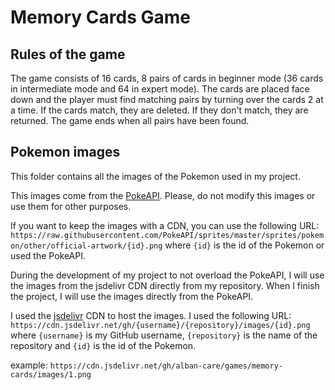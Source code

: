 # Memory Cards Game

## Rules of the game

The game consists of 16 cards, 8 pairs of cards in beginner mode (36 cards in intermediate mode and 64 in expert mode). The cards are placed face down and the player must find matching pairs by turning over the cards 2 at a time. If the cards match, they are deleted. If they don't match, they are returned. The game ends when all pairs have been found.

## Pokemon images

This folder contains all the images of the Pokemon used in my project.

This images come from the [PokeAPI](https://pokeapi.co/). Please, do not modify this images or use them for other purposes.

If you want to keep the images with a CDN, you can use the following URL: `https://raw.githubusercontent.com/PokeAPI/sprites/master/sprites/pokemon/other/official-artwork/{id}.png` where `{id}` is the id of the Pokemon or used the PokeAPI.

During the development of my project to not overload the PokeAPI, I will use the images from the jsdelivr CDN directly from my repository. When I finish the project, I will use the images directly from the PokeAPI.

I used the [jsdelivr](https://www.jsdelivr.com/) CDN to host the images. I used the following URL: `https://cdn.jsdelivr.net/gh/{username}/{repository}/images/{id}.png` where `{username}` is my GitHub username, `{repository}` is the name of the repository and `{id}` is the id of the Pokemon.

example: `https://cdn.jsdelivr.net/gh/alban-care/games/memory-cards/images/1.png`
